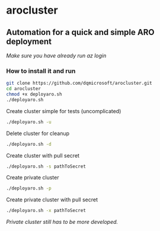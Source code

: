 # arocluster

## Automation for a quick and simple ARO deployment

*Make sure you have already run az login*

### How to install it and run

```sh
git clone https://github.com/dqmicrosoft/arocluster.git
cd arocluster
chmod +x deployaro.sh
./deployaro.sh
```

Create cluster simple for tests (uncomplicated)
```sh
./deployaro.sh -u 
```
Delete cluster for cleanup 
```sh
./deployaro.sh -d 
```
Create cluster with pull secret
```sh
./deployaro.sh -s pathToSecret 
```
Create private cluster
```sh
./deployaro.sh -p
```
Create private cluster with pull secret 
```sh
./deployaro.sh -x pathToSecret 
```
*Private cluster still has to be more developed.*




